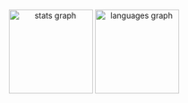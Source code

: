 

###

<div align="center">
  <img src="https://github-readme-stats.vercel.app/api?username=zenith-engine&hide_title=false&hide_rank=false&show_icons=true&include_all_commits=true&count_private=true&disable_animations=false&theme=highcontrast&locale=en&hide_border=true" height="150" alt="stats graph"  />
  <img src="https://github-readme-stats.vercel.app/api/top-langs?username=zenith-engine&locale=en&hide_title=false&layout=compact&card_width=320&langs_count=5&theme=highcontrast&hide_border=true" height="150" alt="languages graph"  />
</div>

###

